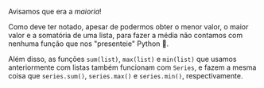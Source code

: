 Avisamos que era a  _maioria_!

Como deve ter notado, apesar de podermos obter o menor valor, o maior valor e a somatória de uma lista, para fazer a média não contamos com nenhuma função que nos "presenteie" Python 🎁.

Além disso, as funções `sum(list)`, `max(list)` e `min(list)` que usamos anteriormente com listas também funcionam com `Series`, e fazem a mesma coisa que  `series.sum()`, `series.max()` e `series.min()`, respectivamente.
